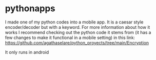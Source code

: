 # pythonapps
I made one of my python codes into a mobile app. It is a caesar style encoder/decoder but with a keyword. For more information about how it works I recommend checking out the python code it stems from (it has a few changes to make it functional in a mobile setting) in this link: https://github.com/agathaselare/python_proyects/tree/main/Encryption


It only runs in android
